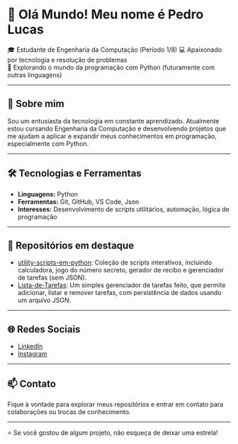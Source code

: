 
# 👋 Olá Mundo! Meu nome é Pedro Lucas

🎓 Estudante de Engenharia da Computação (Período 1/8)
💻 Apaixonado por tecnologia e resolução de problemas  
🐍 Explorando o mundo da programação com Python (futuramente com outras linguagens)

---

## 🚀 Sobre mim

Sou um entusiasta da tecnologia em constante aprendizado. Atualmente estou cursando Engenharia da Computação e desenvolvendo projetos que me ajudam a aplicar e expandir meus conhecimentos em programação, especialmente com Python.

---

## 🛠️ Tecnologias e Ferramentas

- **Linguagens:** Python
- **Ferramentas:** Git, GitHub, VS Code, Json
- **Interesses:** Desenvolvimento de scripts utilitários, automação, lógica de programação

---

## 📂 Repositórios em destaque

- [utility-scripts-em-python](https://github.com/pedrolucasfonseca/utility-scripts-em-python): Coleção de scripts interativos, incluindo calculadora, jogo do número secreto, gerador de recibo e gerenciador de tarefas (sem JSON).
- [Lista-de-Tarefas](https://github.com/pedrolucasfonseca/Lista-de-Tarefas): Um simples gerenciador de tarefas feito, que permite adicionar, listar e remover tarefas, com persistência de dados usando um arquivo JSON.
---

## 🌐 Redes Sociais

- [LinkedIn](https://www.linkedin.com/in/pedro-lucas-fonseca-vieira-78a90a376)  
- [Instagram](https://www.instagram.com/pedrolucas.fv)

---

## 📫 Contato

Fique à vontade para explorar meus repositórios e entrar em contato para colaborações ou trocas de conhecimento.

---

⭐ Se você gostou de algum projeto, não esqueça de deixar uma estrela!
